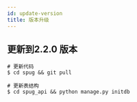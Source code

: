 ```yaml
---
id: update-version
title: 版本升级
---
```

## 更新到2.2.0 版本
```
# 更新代码
$ cd spug && git pull

# 更新表结构
$ cd spug_api && python manage.py initdb
```

